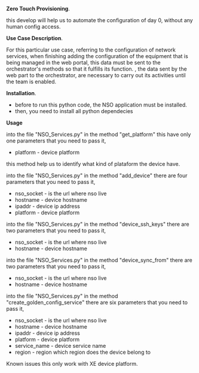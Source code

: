 **Zero Touch Provisioning**.

this develop will help us to automate the configuration of day 0, without any human config access.


**Use Case Description**. 

For this particular use case, referring to the configuration of network services, when finishing adding the configuration of the equipment that is being managed in the web portal, this data must be sent to the orchestrator's methods so that it fulfills its function. , the data sent by the web part to the orchestrator, are necessary to carry out its activities until the team is enabled.

**Installation**.

+ before to run this python code, the NSO application must be installed.
+ then, you need to install all python dependecies

**Usage**

into the file "NSO_Services.py" in the method "get_platform" this have only one parameters that you need to pass it,
* platform   - device platform 

this method help us to identify what kind of plataform the device have.

into the file "NSO_Services.py" in the method "add_device" there are four parameters that you need to pass it,
* nso_socket - is the url where nso live
* hostname   - device hostname
* ipaddr     - device ip address 
* platform   - device platform 

into the file "NSO_Services.py" in the method "device_ssh_keys" there are two parameters that you need to pass it,
* nso_socket - is the url where nso live
* hostname   - device hostname

into the file "NSO_Services.py" in the method "device_sync_from" there are two parameters that you need to pass it,
* nso_socket - is the url where nso live
* hostname   - device hostname

into the file "NSO_Services.py" in the method "create_golden_config_service" there are six parameters that you need to pass it,
 
* nso_socket - is the url where nso live
* hostname   - device hostname
* ipaddr     - device ip address 
* platform   - device platform 
* service_name - device service name
* region       - region   which region does the device belong to 


Known issues
this only work with XE device platform.





